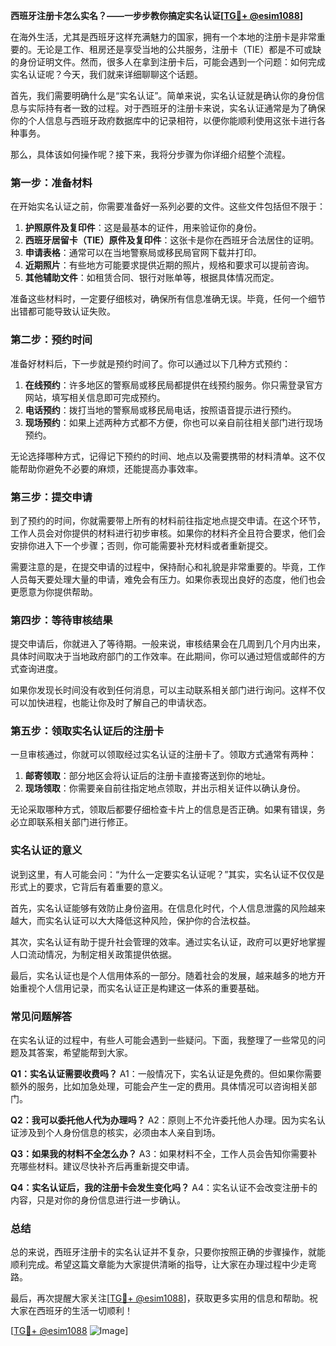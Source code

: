 **西班牙注册卡怎么实名？——一步步教你搞定实名认证[[TG💪+ @esim1088](https://t.me/s/esim1088)]**

在海外生活，尤其是西班牙这样充满魅力的国家，拥有一个本地的注册卡是非常重要的。无论是工作、租房还是享受当地的公共服务，注册卡（TIE）都是不可或缺的身份证明文件。然而，很多人在拿到注册卡后，可能会遇到一个问题：如何完成实名认证呢？今天，我们就来详细聊聊这个话题。

首先，我们需要明确什么是“实名认证”。简单来说，实名认证就是确认你的身份信息与实际持有者一致的过程。对于西班牙的注册卡来说，实名认证通常是为了确保你的个人信息与西班牙政府数据库中的记录相符，以便你能顺利使用这张卡进行各种事务。

那么，具体该如何操作呢？接下来，我将分步骤为你详细介绍整个流程。

### 第一步：准备材料

在开始实名认证之前，你需要准备好一系列必要的文件。这些文件包括但不限于：

1. **护照原件及复印件**：这是最基本的证件，用来验证你的身份。
2. **西班牙居留卡（TIE）原件及复印件**：这张卡是你在西班牙合法居住的证明。
3. **申请表格**：通常可以在当地警察局或移民局官网下载并打印。
4. **近期照片**：有些地方可能要求提供近期的照片，规格和要求可以提前咨询。
5. **其他辅助文件**：如租赁合同、银行对账单等，根据具体情况而定。

准备这些材料时，一定要仔细核对，确保所有信息准确无误。毕竟，任何一个细节出错都可能导致认证失败。

### 第二步：预约时间

准备好材料后，下一步就是预约时间了。你可以通过以下几种方式预约：

1. **在线预约**：许多地区的警察局或移民局都提供在线预约服务。你只需登录官方网站，填写相关信息即可完成预约。
2. **电话预约**：拨打当地的警察局或移民局电话，按照语音提示进行预约。
3. **现场预约**：如果上述两种方式都不方便，你也可以亲自前往相关部门进行现场预约。

无论选择哪种方式，记得记下预约的时间、地点以及需要携带的材料清单。这不仅能帮助你避免不必要的麻烦，还能提高办事效率。

### 第三步：提交申请

到了预约的时间，你就需要带上所有的材料前往指定地点提交申请。在这个环节，工作人员会对你提供的材料进行初步审核。如果你的材料齐全且符合要求，他们会安排你进入下一个步骤；否则，你可能需要补充材料或者重新提交。

需要注意的是，在提交申请的过程中，保持耐心和礼貌是非常重要的。毕竟，工作人员每天要处理大量的申请，难免会有压力。如果你表现出良好的态度，他们也会更愿意为你提供帮助。

### 第四步：等待审核结果

提交申请后，你就进入了等待期。一般来说，审核结果会在几周到几个月内出来，具体时间取决于当地政府部门的工作效率。在此期间，你可以通过短信或邮件的方式查询进度。

如果你发现长时间没有收到任何消息，可以主动联系相关部门进行询问。这样不仅可以加快进程，也能让你及时了解自己的申请状态。

### 第五步：领取实名认证后的注册卡

一旦审核通过，你就可以领取经过实名认证的注册卡了。领取方式通常有两种：

1. **邮寄领取**：部分地区会将认证后的注册卡直接寄送到你的地址。
2. **现场领取**：你需要亲自前往指定地点领取，并出示相关证件以确认身份。

无论采取哪种方式，领取后都要仔细检查卡片上的信息是否正确。如果有错误，务必立即联系相关部门进行修正。

### 实名认证的意义

说到这里，有人可能会问：“为什么一定要实名认证呢？”其实，实名认证不仅仅是形式上的要求，它背后有着重要的意义。

首先，实名认证能够有效防止身份盗用。在信息化时代，个人信息泄露的风险越来越大，而实名认证可以大大降低这种风险，保护你的合法权益。

其次，实名认证有助于提升社会管理的效率。通过实名认证，政府可以更好地掌握人口流动情况，为制定相关政策提供依据。

最后，实名认证也是个人信用体系的一部分。随着社会的发展，越来越多的地方开始重视个人信用记录，而实名认证正是构建这一体系的重要基础。

### 常见问题解答

在实名认证的过程中，有些人可能会遇到一些疑问。下面，我整理了一些常见的问题及其答案，希望能帮到大家。

**Q1：实名认证需要收费吗？**
A1：一般情况下，实名认证是免费的。但如果你需要额外的服务，比如加急处理，可能会产生一定的费用。具体情况可以咨询相关部门。

**Q2：我可以委托他人代为办理吗？**
A2：原则上不允许委托他人办理。因为实名认证涉及到个人身份信息的核实，必须由本人亲自到场。

**Q3：如果我的材料不全怎么办？**
A3：如果材料不全，工作人员会告知你需要补充哪些材料。建议尽快补齐后再重新提交申请。

**Q4：实名认证后，我的注册卡会发生变化吗？**
A4：实名认证不会改变注册卡的内容，只是对你的身份信息进行进一步确认。

### 总结

总的来说，西班牙注册卡的实名认证并不复杂，只要你按照正确的步骤操作，就能顺利完成。希望这篇文章能为大家提供清晰的指导，让大家在办理过程中少走弯路。

最后，再次提醒大家关注[[TG💪+ @esim1088](https://t.me/s/esim1088)]，获取更多实用的信息和帮助。祝大家在西班牙的生活一切顺利！

[[TG💪+ @esim1088](https://t.me/s/esim1088) ![Image](https://i.postimg.cc/4NQfJmqS/Snipaste-2025-05-13-00-14-12.png)]